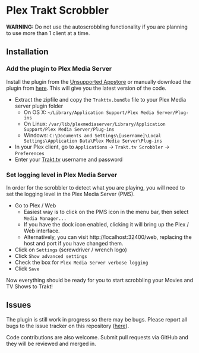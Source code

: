 # Plex Trakt Scrobbler

**WARNING:** Do not use the autoscrobbling functionality if you are planning to use more than 1 client at a time.

## Installation

### Add the plugin to Plex Media Server

Install the plugin from the [Unsupported Appstore](http://forums.plexapp.com/index.php/topic/25523-unsupported-appstore/) or manually download the plugin from [here](https://github.com/tester22/Plex-Trakt-Scrobbler/zipball/master). This will give you the latest version of the code.

- Extract the zipfile and copy the `Trakttv.bundle` file to your Plex Media server plugin folder
  * On OS X: `~/Library/Application Support/Plex Media Server/Plug-ins`
  * On Linux: `/var/lib/plexmediaserver/Library/Application Support/Plex Media Server/Plug-ins`
  * Windows: `C:\Documents and Settings\[username]\Local Settings\Application Data\Plex Media Server\Plug-ins`
- In your Plex client, go to `Applications` -> `Trakt.tv Scrobbler` -> `Preferences`
- Enter your [Trakt.tv](http://trakt.tv) username and password

### Set logging level in Plex Media Server

In order for the scrobbler to detect what you are playing, you will need to set the logging level in the Plex Media Server (PMS).

- Go to Plex / Web
  - Easiest way is to click on the PMS icon in the menu bar, then select `Media Manager...`
  - If you have the dock icon enabled, clicking it will bring up the Plex / Web interface.
  - Alternatively, you can visit http://localhost:32400/web, replacing the host and port if you have changed them.
- Click on `Settings` (screwdriver / wrench logo)
- Click `Show advanced settings`
- Check the box for `Plex Media Server verbose logging`
- Click `Save`

Now everything should be ready for you to start scrobbling your Movies and TV Shows to Trakt!

## Issues

The plugin is still work in progress so there may be bugs. Please report all bugs to the issue tracker on this repository ([here](https://github.com/trakt/Plex-Trakt-Scrobbler/issues)).

Code contributions are also welcome. Submit pull requests via GitHub and they will be reviewed and merged in.
